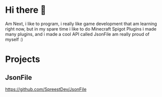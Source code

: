 # Hi there 👋

Am Next, i like to program, i really like game development that am learning right now, but in my spare time i like to do Minecraft Spigot Plugins
i made many plugins, and i made a cool API called JsonFile am really proud of myself :)

# Projects

## JsonFile
https://github.com/SpreestDev/JsonFile

<!--
**SpreestDev/SpreestDev** is a ✨ _special_ ✨ repository because its `README.md` (this file) appears on your GitHub profile.

Here are some ideas to get you started:

- 🔭 I’m currently working on ...
- 🌱 I’m currently learning ...
- 👯 I’m looking to collaborate on ...
- 🤔 I’m looking for help with ...
- 💬 Ask me about ...
- 📫 How to reach me: ...
- 😄 Pronouns: ...
- ⚡ Fun fact: ...
-->
